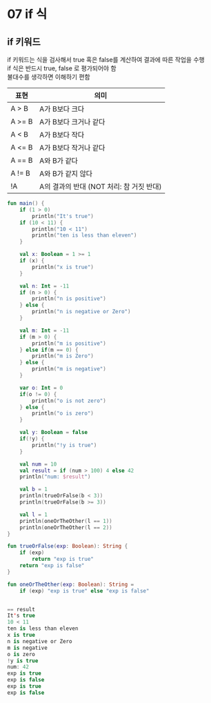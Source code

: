 # 07 if 식

## if 키워드

if 키워드는 식을 검사해서 true 혹은 false를 계산하여 결과에 따른 작업을 수행  
if 식은 반드시  true, false 로 평가되어야 함  
불대수를 생각하면 이해하기 편함

| 표현      | 의미                          |
|---------|-----------------------------|
| A \> B  | A가 B보다 크다                   |
| A \>= B | A가 B보다 크거나 같다               |
| A \< B  | A가 B보다 작다                   |
| A \<= B | A가 B보다 작거나 같다               |
| A == B  | A와 B가 같다                    |
| A != B  | A와 B가 같지 않다                 |
| !A      | A의 결과의 반대 (NOT 처리: 참 거짓 반대) |

```kotlin
fun main() {
    if (1 > 0)
        println("It's true")
    if (10 < 11) {
        println("10 < 11")
        println("ten is less than eleven")
    }

    val x: Boolean = 1 >= 1
    if (x) {
        println("x is true")
    }

    val n: Int = -11
    if (n > 0) {
        println("n is positive")
    } else {
        println("n is negative or Zero")
    }

    val m: Int = -11
    if (m > 0) {
        println("m is positive")
    } else if(m == 0) {
        println("m is Zero")
    } else {
        println("m is negative")
    }

    var o: Int = 0
    if(o != 0) {
        println("o is not zero")
    } else {
        println("o is zero")
    }

    val y: Boolean = false
    if(!y) {
        println("!y is true")
    }

    val num = 10
    val result = if (num > 100) 4 else 42
    println("num: $result")

    val b = 1
    println(trueOrFalse(b < 3))
    println(trueOrFalse(b >= 3))

    val l = 1
    println(oneOrTheOther(l == 1))
    println(oneOrTheOther(l == 2))
}

fun trueOrFalse(exp: Boolean): String {
    if (exp)
        return "exp is true"
    return "exp is false"
}

fun oneOrTheOther(exp: Boolean): String =
    if (exp) "exp is true" else "exp is false"


== result
It's true
10 < 11
ten is less than eleven
x is true
n is negative or Zero
m is negative
o is zero
!y is true
num: 42
exp is true
exp is false
exp is true
exp is false
```